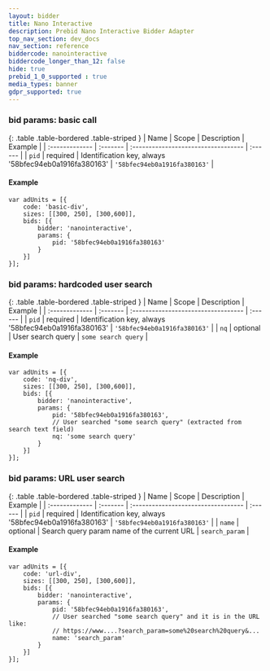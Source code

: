 ```yaml
---
layout: bidder
title: Nano Interactive
description: Prebid Nano Interactive Bidder Adapter
top_nav_section: dev_docs
nav_section: reference
biddercode: nanointeractive
biddercode_longer_than_12: false
hide: true
prebid_1_0_supported : true
media_types: banner
gdpr_supported: true
---
```



### bid params: basic call

{: .table .table-bordered .table-striped }
| Name           | Scope    | Description                         | Example |
| :------------- | :------- | :---------------------------------- | :------ |
| `pid`        | required | Identification key, always '58bfec94eb0a1916fa380163' | `'58bfec94eb0a1916fa380163'` |

#### Example
    var adUnits = [{
        code: 'basic-div',
        sizes: [[300, 250], [300,600]],
        bids: [{
            bidder: 'nanointeractive',
            params: {
                pid: '58bfec94eb0a1916fa380163'
            }
        }]
    }];

### bid params: hardcoded user search

{: .table .table-bordered .table-striped }
| Name           | Scope    | Description                         | Example |
| :------------- | :------- | :---------------------------------- | :------ |
| `pid`        | required | Identification key, always '58bfec94eb0a1916fa380163' | `'58bfec94eb0a1916fa380163'` |
| `nq`   | optional | User search query | `some search query` |

#### Example
    var adUnits = [{
        code: 'nq-div',
        sizes: [[300, 250], [300,600]],
        bids: [{
            bidder: 'nanointeractive',
            params: {
                pid: '58bfec94eb0a1916fa380163',
                // User searched "some search query" (extracted from search text field) 
                nq: 'some search query'
            }
        }]
    }];
    
### bid params: URL user search

{: .table .table-bordered .table-striped }
| Name           | Scope    | Description                         | Example |
| :------------- | :------- | :---------------------------------- | :------ |
| `pid`        | required | Identification key, always '58bfec94eb0a1916fa380163' | `'58bfec94eb0a1916fa380163'` |
| `name`   | optional | Search query param name of the current URL | `search_param` |

#### Example
    var adUnits = [{
        code: 'url-div',
        sizes: [[300, 250], [300,600]],
        bids: [{
            bidder: 'nanointeractive',
            params: {
                pid: '58bfec94eb0a1916fa380163',
                // User searched "some search query" and it is in the URL like:
                // https://www....?search_param=some%20search%20query&...
                name: 'search_param'
            }
        }]
    }];
